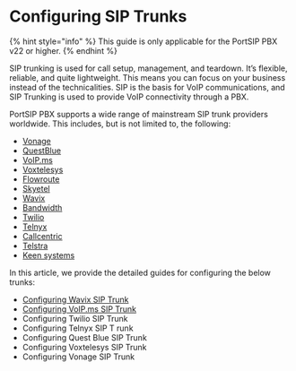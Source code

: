 # Configuring SIP Trunks

{% hint style="info" %}
This guide is only applicable for the PortSIP PBX v22 or higher.
{% endhint %}

SIP trunking is used for call setup, management, and teardown. It’s flexible, reliable, and quite lightweight. This means you can focus on your business instead of the technicalities. SIP is the basis for VoIP communications, and SIP Trunking is used to provide VoIP connectivity through a PBX.

PortSIP PBX supports a wide range of mainstream SIP trunk providers worldwide. This includes, but is not limited to, the following:

* [Vonage](https://www.vonage.com/)
* [QuestBlue](https://questblue.com/)
* [VoIP.ms](https://voip.ms/)
* [Voxtelesys](https://voxtelesys.com/)
* [Flowroute](https://flowroute.com/)
* [Skyetel](https://skyetel.com/)
* [Wavix](https://wavix.com/)
* [Bandwidth](https://www.google.com/aclk?sa=l\&ai=DChcSEwjP4Z7F04mGAxWv1MIEHcavBZsYABAAGgJwdg\&ase=2\&gclid=CjwKCAjw0YGyBhByEiwAQmBEWt0-86eUzdm8dvIhQPbhC0MFJ\_iY0a-UAgyis1Kao874WgSy0MGNIhoCsocQAvD\_BwE\&ei=ioRBZu2MC6yF0PEP0NKHiAI\&sig=AOD64\_2iLhFzhgCJBcCnSRVqnrIcSWO\_Vg\&q\&sqi=2\&nis=4\&adurl\&ved=2ahUKEwjt-ZXF04mGAxWsAjQIHVDpASEQ0Qx6BAgJEAE)
* [Twilio](https://www.twilio.com/en-us)
* [Telnyx](https://telnyx.com/)
* [Callcentric](https://www.callcentric.com/)
* [Telstra](https://www.telstra.com.au/)
* [Keen systems](https://keen-systems.com/)

In this article, we provide the detailed guides for configuring the below trunks:

* [Configuring Wavix SIP Trunk](wavix-sip-trunk/)
* [Configuring VoIP.ms SIP Trunk](voip.ms-sip-trunk/)
* Configuring Twilio SIP Trunk
* Configuring Telnyx SIP T runk
* Configuring Quest Blue SIP Trunk
* Configuring Voxtelesys SIP Trunk
* Configuring Vonage SIP Trunk
